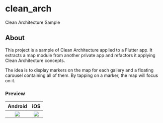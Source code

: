 # clean_arch

Clean Architecture Sample

## About
This project is a sample of Clean Architecture applied to a Flutter app.
It extracts a map module from another private app and refactors it applying Clean Architecture concepts.

The idea is to display markers on the map for each gallery and a floating carousel containing all of them.
By tapping on a marker, the map will focus on it.

### Preview

Android             |  iOS
:-------------------------:|:-------------------------:
![](https://user-images.githubusercontent.com/22969298/157165528-8b0211f7-6afa-440e-a744-a7d04071354d.png) | ![](https://user-images.githubusercontent.com/22969298/157161262-2458df6a-cdda-4f45-a457-024d496f7e8d.png)
